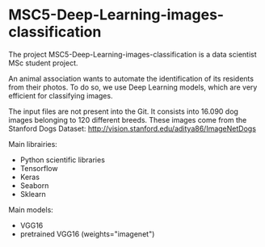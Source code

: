 # MSC5-Deep-Learning-images-classification

The project MSC5-Deep-Learning-images-classification is a data scientist MSc student project.

An animal association wants to automate the identification of its residents from their photos. 
To do so, we use Deep Learning models, which are very efficient for classifying images.

The input files are not present into the Git. It consists into 16.090 dog images belonging to 120 different breeds.
These images come from the Stanford Dogs Dataset: http://vision.stanford.edu/aditya86/ImageNetDogs

Main librairies:

  - Python scientific libraries
  - Tensorflow
  - Keras
  - Seaborn
  - Sklearn

Main models:

  - VGG16
  - pretrained VGG16 (weights="imagenet")
